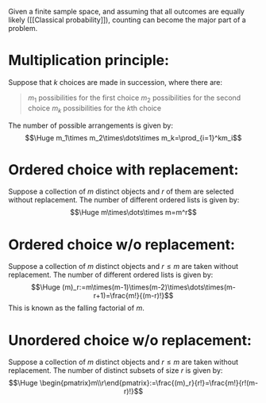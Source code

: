 
Given a finite sample space, and assuming that all outcomes are equally likely ([[Classical probability]]), counting can become the major part of a problem.

# Multiplication principle:

Suppose that $k$ choices are made in succession, where there are:
> $m_1$ possibilities for the first choice
> $m_2$ possibilities for the second choice
> $m_k$ possibilities for the $k$th choice

The number of possible arrangements is given by:
$$\Huge m_1\times m_2\times\dots\times m_k=\prod_{i=1}^km_i$$
# Ordered choice with replacement:

Suppose a collection of $m$ distinct objects and $r$ of them are selected without replacement. The number of different ordered lists is given by:
$$\Huge m\times\dots\times m=m^r$$
# Ordered choice w/o replacement:

Suppose a collection of $m$ distinct objects and $r\leq m$ are taken without replacement. The number of different ordered lists is given by:
$$\Huge (m)_r:=m\times(m-1)\times(m-2)\times\dots\times(m-r+1)=\frac{m!}{(m-r)!}$$
This is known as the falling factorial of $m$.

# Unordered choice w/o replacement:

Suppose a collection of $m$ distinct objects and $r\leq m$ are taken without replacement. The number of distinct subsets of size $r$ is given by:
$$\Huge \begin{pmatrix}m\\r\end{pmatrix}:=\frac{(m)_r}{r!}=\frac{m!}{r!(m-r)!}$$